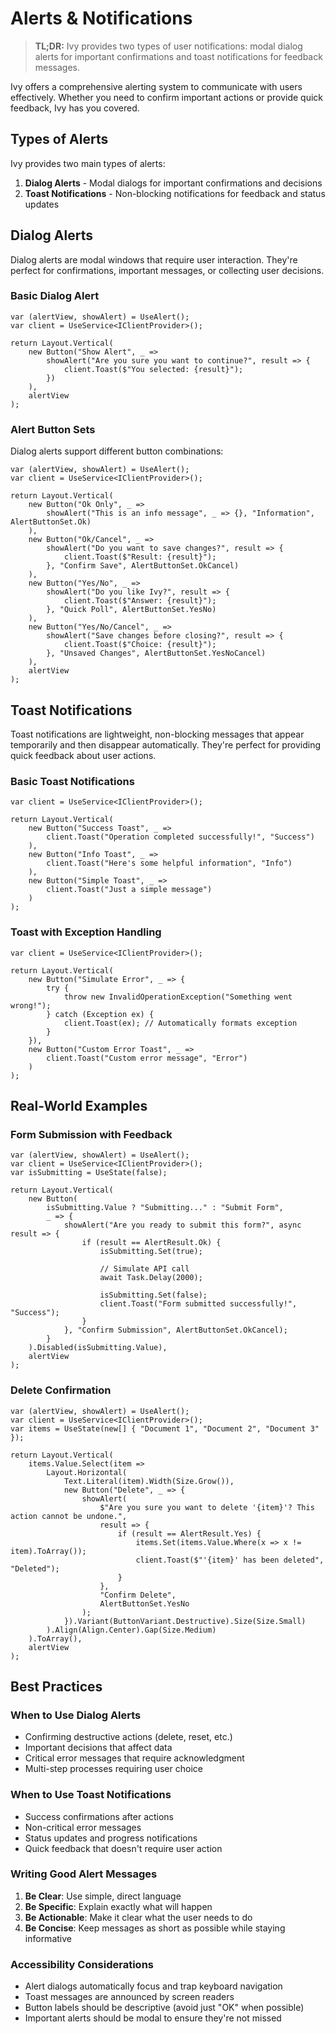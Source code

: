 # Alerts & Notifications

> **TL;DR:** Ivy provides two types of user notifications: modal dialog alerts for important confirmations and toast notifications for feedback messages.

Ivy offers a comprehensive alerting system to communicate with users effectively. Whether you need to confirm important actions or provide quick feedback, Ivy has you covered.

## Types of Alerts

Ivy provides two main types of alerts:

1. **Dialog Alerts** - Modal dialogs for important confirmations and decisions
2. **Toast Notifications** - Non-blocking notifications for feedback and status updates

## Dialog Alerts

Dialog alerts are modal windows that require user interaction. They're perfect for confirmations, important messages, or collecting user decisions.

### Basic Dialog Alert

```code-demo
var (alertView, showAlert) = UseAlert();
var client = UseService<IClientProvider>();

return Layout.Vertical(
    new Button("Show Alert", _ => 
        showAlert("Are you sure you want to continue?", result => {
            client.Toast($"You selected: {result}");
        })
    ),
    alertView
);
```

### Alert Button Sets

Dialog alerts support different button combinations:

```code-demo
var (alertView, showAlert) = UseAlert();
var client = UseService<IClientProvider>();

return Layout.Vertical(
    new Button("Ok Only", _ => 
        showAlert("This is an info message", _ => {}, "Information", AlertButtonSet.Ok)
    ),
    new Button("Ok/Cancel", _ => 
        showAlert("Do you want to save changes?", result => {
            client.Toast($"Result: {result}");
        }, "Confirm Save", AlertButtonSet.OkCancel)
    ),
    new Button("Yes/No", _ => 
        showAlert("Do you like Ivy?", result => {
            client.Toast($"Answer: {result}");
        }, "Quick Poll", AlertButtonSet.YesNo)
    ),
    new Button("Yes/No/Cancel", _ => 
        showAlert("Save changes before closing?", result => {
            client.Toast($"Choice: {result}");
        }, "Unsaved Changes", AlertButtonSet.YesNoCancel)
    ),
    alertView
);
```

## Toast Notifications

Toast notifications are lightweight, non-blocking messages that appear temporarily and then disappear automatically. They're perfect for providing quick feedback about user actions.

### Basic Toast Notifications

```code-demo
var client = UseService<IClientProvider>();

return Layout.Vertical(
    new Button("Success Toast", _ => 
        client.Toast("Operation completed successfully!", "Success")
    ),
    new Button("Info Toast", _ => 
        client.Toast("Here's some helpful information", "Info")
    ),
    new Button("Simple Toast", _ => 
        client.Toast("Just a simple message")
    )
);
```

### Toast with Exception Handling

```code-demo
var client = UseService<IClientProvider>();

return Layout.Vertical(
    new Button("Simulate Error", _ => {
        try {
            throw new InvalidOperationException("Something went wrong!");
        } catch (Exception ex) {
            client.Toast(ex); // Automatically formats exception
        }
    }),
    new Button("Custom Error Toast", _ => 
        client.Toast("Custom error message", "Error")
    )
);
```

## Real-World Examples

### Form Submission with Feedback

```code-demo
var (alertView, showAlert) = UseAlert();
var client = UseService<IClientProvider>();
var isSubmitting = UseState(false);

return Layout.Vertical(
    new Button(
        isSubmitting.Value ? "Submitting..." : "Submit Form", 
        _ => {
            showAlert("Are you ready to submit this form?", async result => {
                if (result == AlertResult.Ok) {
                    isSubmitting.Set(true);
                    
                    // Simulate API call
                    await Task.Delay(2000);
                    
                    isSubmitting.Set(false);
                    client.Toast("Form submitted successfully!", "Success");
                }
            }, "Confirm Submission", AlertButtonSet.OkCancel);
        }
    ).Disabled(isSubmitting.Value),
    alertView
);
```

### Delete Confirmation

```code-demo
var (alertView, showAlert) = UseAlert();
var client = UseService<IClientProvider>();
var items = UseState(new[] { "Document 1", "Document 2", "Document 3" });

return Layout.Vertical(
    items.Value.Select(item => 
        Layout.Horizontal(
            Text.Literal(item).Width(Size.Grow()),
            new Button("Delete", _ => {
                showAlert(
                    $"Are you sure you want to delete '{item}'? This action cannot be undone.", 
                    result => {
                        if (result == AlertResult.Yes) {
                            items.Set(items.Value.Where(x => x != item).ToArray());
                            client.Toast($"'{item}' has been deleted", "Deleted");
                        }
                    }, 
                    "Confirm Delete", 
                    AlertButtonSet.YesNo
                );
            }).Variant(ButtonVariant.Destructive).Size(Size.Small)
        ).Align(Align.Center).Gap(Size.Medium)
    ).ToArray(),
    alertView
);
```

## Best Practices

### When to Use Dialog Alerts
- Confirming destructive actions (delete, reset, etc.)
- Important decisions that affect data
- Critical error messages that require acknowledgment
- Multi-step processes requiring user choice

### When to Use Toast Notifications
- Success confirmations after actions
- Non-critical error messages
- Status updates and progress notifications
- Quick feedback that doesn't require user action

### Writing Good Alert Messages
1. **Be Clear**: Use simple, direct language
2. **Be Specific**: Explain exactly what will happen
3. **Be Actionable**: Make it clear what the user needs to do
4. **Be Concise**: Keep messages as short as possible while staying informative

### Accessibility Considerations
- Alert dialogs automatically focus and trap keyboard navigation
- Toast messages are announced by screen readers
- Button labels should be descriptive (avoid just "OK" when possible)
- Important alerts should be modal to ensure they're not missed